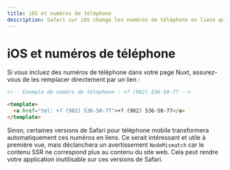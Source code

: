 ```yaml
---
title: iOS et numéros de téléphone
description: Safari sur iOS change les numéros de téléphone en liens qui peuvent causer des problèmes de rendu
---
```


# iOS et numéros de téléphone

Si vous incluez des numéros de téléphone dans votre page Nuxt, assurez-vous de les remplacer directement par un lien :

```html
<!-- Exemple de numéro de téléphone : +7 (982) 536-50-77 -->

<template>
  <a href="tel: +7 (982) 536-50-77">+7 (982) 536-50-77</a>
</template>

```

Sinon, certaines versions de Safari pour téléphone mobile transformera automatiquement ces numéros en liens. Ce serait intéressant et
utile à première vue, mais déclanchera un avertissement `NodeMismatch` car le contenu SSR ne correspond plus au contenu
du site web. Cela peut rendre votre application inutilisable sur ces versions de Safari.
